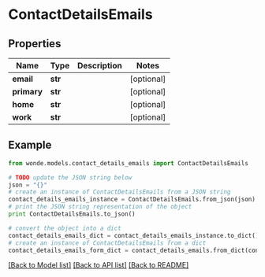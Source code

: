# ContactDetailsEmails


## Properties
Name | Type | Description | Notes
------------ | ------------- | ------------- | -------------
**email** | **str** |  | [optional] 
**primary** | **str** |  | [optional] 
**home** | **str** |  | [optional] 
**work** | **str** |  | [optional] 

## Example

```python
from wonde.models.contact_details_emails import ContactDetailsEmails

# TODO update the JSON string below
json = "{}"
# create an instance of ContactDetailsEmails from a JSON string
contact_details_emails_instance = ContactDetailsEmails.from_json(json)
# print the JSON string representation of the object
print ContactDetailsEmails.to_json()

# convert the object into a dict
contact_details_emails_dict = contact_details_emails_instance.to_dict()
# create an instance of ContactDetailsEmails from a dict
contact_details_emails_form_dict = contact_details_emails.from_dict(contact_details_emails_dict)
```
[[Back to Model list]](../README.md#documentation-for-models) [[Back to API list]](../README.md#documentation-for-api-endpoints) [[Back to README]](../README.md)


